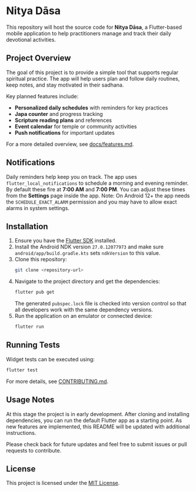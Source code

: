 # Nitya Dāsa

This repository will host the source code for **Nitya Dāsa**, a Flutter-based mobile application to help practitioners manage and track their daily devotional activities.

## Project Overview

The goal of this project is to provide a simple tool that supports regular spiritual practice. The app will help users plan and follow daily routines, keep notes, and stay motivated in their sadhana.

Key planned features include:

- **Personalized daily schedules** with reminders for key practices
- **Japa counter** and progress tracking
- **Scripture reading plans** and references
- **Event calendar** for temple or community activities
- **Push notifications** for important updates

For a more detailed overview, see [docs/features.md](docs/features.md).

## Notifications

Daily reminders help keep you on track. The app uses
`flutter_local_notifications` to schedule a morning and evening reminder.
By default these fire at **7:00 AM** and **7:00 PM**. You can adjust these
times from the **Settings** page inside the app.
Note: On Android 12+ the app needs the `SCHEDULE_EXACT_ALARM` permission and you may have to allow exact alarms in system settings.

## Installation

1. Ensure you have the [Flutter SDK](https://flutter.dev/) installed.
2. Install the Android NDK version `27.0.12077973` and make sure `android/app/build.gradle.kts` sets `ndkVersion` to this value.
3. Clone this repository:
   ```bash
   git clone <repository-url>
   ```
4. Navigate to the project directory and get the dependencies:
   ```bash
   flutter pub get
   ```
   The generated `pubspec.lock` file is checked into version control so
   that all developers work with the same dependency versions.
5. Run the application on an emulator or connected device:
   ```bash
   flutter run
   ```

## Running Tests

Widget tests can be executed using:

```bash
flutter test
```

For more details, see [CONTRIBUTING.md](CONTRIBUTING.md).

## Usage Notes

At this stage the project is in early development. After cloning and installing dependencies, you can run the default Flutter app as a starting point. As new features are implemented, this README will be updated with additional instructions.

Please check back for future updates and feel free to submit issues or pull requests to contribute.

## License

This project is licensed under the [MIT License](LICENSE).
